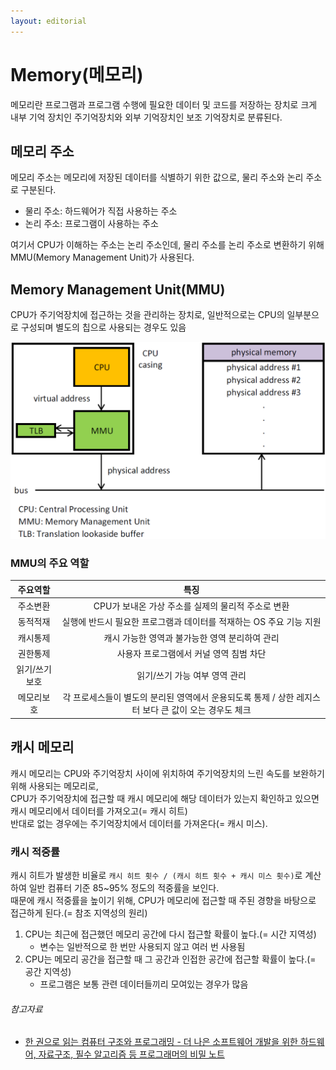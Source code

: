 ```yaml
---
layout: editorial
---
```


# Memory(메모리)

메모리란 프로그램과 프로그램 수행에 필요한 데이터 및 코드를 저장하는 장치로 크게 내부 기억 장치인 주기억장치와 외부 기억장치인 보조 기억장치로 분류된다.

## 메모리 주소

메모리 주소는 메모리에 저장된 데이터를 식별하기 위한 값으로, 물리 주소와 논리 주소로 구분된다.

- 물리 주소: 하드웨어가 직접 사용하는 주소
- 논리 주소: 프로그램이 사용하는 주소

여기서 CPU가 이해하는 주소는 논리 주소인데, 물리 주소를 논리 주소로 변환하기 위해 MMU(Memory Management Unit)가 사용된다.

## Memory Management Unit(MMU)

CPU가 주기억장치에 접근하는 것을 관리하는 장치로, 일반적으로는 CPU의 일부분으로 구성되며 별도의 칩으로 사용되는 경우도 있음

![img.png](image/mmu_work_schematic.png)

### MMU의 주요 역할

|  주요역할   |                             특징                             |
|:-------:|:----------------------------------------------------------:|
|  주소변환   |               CPU가 보내온 가상 주소를 실제의 물리적 주소로 변환               |
|  동적적재   |          실행에 반드시 필요한 프로그램과 데이터를 적재하는 OS 주요 기능 지원           |
|  캐시통제   |                 캐시 가능한 영역과 불가능한 영역 분리하여 관리                 |
|  권한통제   |                   사용자 프로그램에서 커널 영역 침범 차단                   |
| 읽기/쓰기보호 |                     읽기/쓰기 가능 여부 영역 관리                      |
|  메모리보호  | 각 프로세스들이 별도의 분리된 영역에서 운용되도록 통제 / 상한 레지스터 보다 큰 값이 오는 경우도 체크 |

## 캐시 메모리

캐시 메모리는 CPU와 주기억장치 사이에 위치하여 주기억장치의 느린 속도를 보완하기 위해 사용되는 메모리로,  
CPU가 주기억장치에 접근할 때 캐시 메모리에 해당 데이터가 있는지 확인하고 있으면 캐시 메모리에서 데이터를 가져오고(= 캐시 히트)  
반대로 없는 경우에는 주기억장치에서 데이터를 가져온다(= 캐시 미스).

### 캐시 적중률

캐시 히트가 발생한 비율로 `캐시 히트 횟수 / (캐시 히트 횟수 + 캐시 미스 횟수)`로 계산하여 일반 컴퓨터 기준 85~95% 정도의 적중률을 보인다.  
때문에 캐시 적중률을 높이기 위해, CPU가 메모리에 접근할 때 주된 경향을 바탕으로 접근하게 된다.(= 참조 지역성의 원리)

1. CPU는 최근에 접근했던 메모리 공간에 다시 접근할 확률이 높다.(= 시간 지역성)
    - 변수는 일반적으로 한 번만 사용되지 않고 여러 번 사용됨
2. CPU는 메모리 공간을 접근할 때 그 공간과 인접한 공간에 접근할 확률이 높다.(= 공간 지역성)
    - 프로그램은 보통 관련 데이터들끼리 모여있는 경우가 많음

###### 참고자료

- [한 권으로 읽는 컴퓨터 구조와 프로그래밍 - 더 나은 소프트웨어 개발을 위한 하드웨어, 자료구조, 필수 알고리즘 등 프로그래머의 비밀 노트](https://www.nl.go.kr/seoji/contents/S80100000000.do?schM=intgr_detail_view_isbn&page=1&pageUnit=10&schType=simple&schStr=한+권으로+읽는+컴퓨터+구조와&isbn=9791189909284&cipId=228263315%2C)